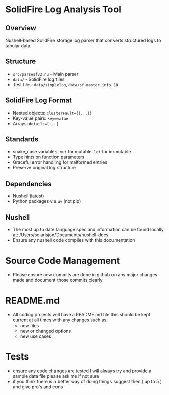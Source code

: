 # SolidFire Log Analysis Tool

## Overview
Nushell-based SolidFire storage log parser that converts structured logs to tabular data.

## Structure
- `src/parsesfv2.nu` - Main parser
- `data/` - SolidFire log files
- Test files: `data/simplelog`, `data/sf-master.info.18`

## SolidFire Log Format
- Nested objects: `clusterFault={{...}}`
- Key-value pairs: `key=value`
- Arrays: `details=[...]`

## Standards
- snake_case variables, `mut` for mutable, `let` for immutable
- Type hints on function parameters
- Graceful error handling for malformed entries
- Preserve original log structure

## Dependencies
- Nushell (latest)
- Python packages via `uv` (not pip) 

## Nushell
- The most up to date language spec and information can be found locally at: /Users/solarisjon/Documents/nushell-docs
- Ensure any nushell code complies with this documentation

# Source Code Management
- Please ensure new commits are done in github on any major changes made and document those commits clearly

# README.md
- All coding projects will have a README.md file this should be kept current at all times with any changes such as:
	- new files
	- new or changed  options
	- new use cases

# Tests
- ensure any code changes are tested I will always try and provide a sample data file please ask me if not sure
- if you think there is a better way of doing things suggest then ( up to 5 ) and give pro's and cons

